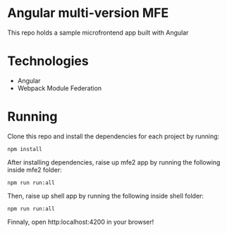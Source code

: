 # Angular multi-version MFE

This repo holds a sample microfrontend app built with Angular



# Technologies

- Angular
- Webpack Module Federation


# Running

Clone this repo and install the dependencies for each project by running:

```shell
npm install 
```

After installing dependencies, raise up mfe2 app by running the following inside mfe2 folder:

```shell
npm run run:all 
```

Then, raise up shell app by running the following inside shell folder:

```shell
npm run run:all 
```

Finnaly, open http:localhost:4200 in your browser!